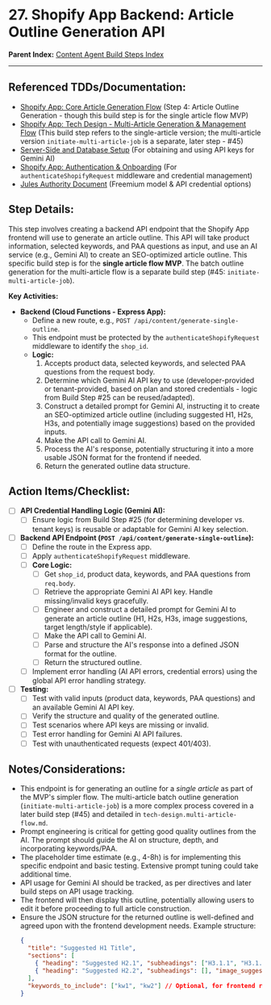 # 27. Shopify App Backend: Article Outline Generation API

**Parent Index:** [Content Agent Build Steps Index](index.md)

---

## Referenced TDDs/Documentation:
*   [Shopify App: Core Article Generation Flow](../../jules/shopify-app/jules.core-article-generation-flow.md) (Step 4: Article Outline Generation - though this build step is for the single article flow MVP)
*   [Shopify App: Tech Design - Multi-Article Generation & Management Flow](../../jules/shopify-app/tech-design.multi-article-flow.md) (This build step refers to the single-article version; the multi-article version `initiate-multi-article-job` is a separate, later step - #45)
*   [Server-Side and Database Setup](../../jules/serverside-setup.md) (For obtaining and using API keys for Gemini AI)
*   [Shopify App: Authentication & Onboarding](../../jules/shopify-app/jules.authentication-and-onboarding.md) (For `authenticateShopifyRequest` middleware and credential management)
*   [Jules Authority Document](../../jules.authority.md) (Freemium model & API credential options)

## Step Details:
This step involves creating a backend API endpoint that the Shopify App frontend will use to generate an article outline. This API will take product information, selected keywords, and PAA questions as input, and use an AI service (e.g., Gemini AI) to create an SEO-optimized article outline. This specific build step is for the **single article flow MVP**. The batch outline generation for the multi-article flow is a separate build step (#45: `initiate-multi-article-job`).

**Key Activities:**
*   **Backend (Cloud Functions - Express App):**
    *   Define a new route, e.g., `POST /api/content/generate-single-outline`.
    *   This endpoint must be protected by the `authenticateShopifyRequest` middleware to identify the `shop_id`.
    *   **Logic:**
        1.  Accepts product data, selected keywords, and selected PAA questions from the request body.
        2.  Determine which Gemini AI API key to use (developer-provided or tenant-provided, based on plan and stored credentials - logic from Build Step #25 can be reused/adapted).
        3.  Construct a detailed prompt for Gemini AI, instructing it to create an SEO-optimized article outline (including suggested H1, H2s, H3s, and potentially image suggestions) based on the provided inputs.
        4.  Make the API call to Gemini AI.
        5.  Process the AI's response, potentially structuring it into a more usable JSON format for the frontend if needed.
        6.  Return the generated outline data structure.

## Action Items/Checklist:
- [ ] **API Credential Handling Logic (Gemini AI):**
    - [ ] Ensure logic from Build Step #25 (for determining developer vs. tenant keys) is reusable or adaptable for Gemini AI key selection.
- [ ] **Backend API Endpoint (`POST /api/content/generate-single-outline`):**
    - [ ] Define the route in the Express app.
    - [ ] Apply `authenticateShopifyRequest` middleware.
    - [ ] **Core Logic:**
        - [ ] Get `shop_id`, product data, keywords, and PAA questions from `req.body`.
        - [ ] Retrieve the appropriate Gemini AI API key. Handle missing/invalid keys gracefully.
        - [ ] Engineer and construct a detailed prompt for Gemini AI to generate an article outline (H1, H2s, H3s, image suggestions, target length/style if applicable).
        - [ ] Make the API call to Gemini AI.
        - [ ] Parse and structure the AI's response into a defined JSON format for the outline.
        - [ ] Return the structured outline.
    - [ ] Implement error handling (AI API errors, credential errors) using the global API error handling strategy.
- [ ] **Testing:**
    - [ ] Test with valid inputs (product data, keywords, PAA questions) and an available Gemini AI API key.
    - [ ] Verify the structure and quality of the generated outline.
    - [ ] Test scenarios where API keys are missing or invalid.
    - [ ] Test error handling for Gemini AI API failures.
    - [ ] Test with unauthenticated requests (expect 401/403).

## Notes/Considerations:
*   This endpoint is for generating an outline for a *single article* as part of the MVP's simpler flow. The multi-article batch outline generation (`initiate-multi-article-job`) is a more complex process covered in a later build step (#45) and detailed in `tech-design.multi-article-flow.md`.
*   Prompt engineering is critical for getting good quality outlines from the AI. The prompt should guide the AI on structure, depth, and incorporating keywords/PAA.
*   The placeholder time estimate (e.g., 4-8h) is for implementing this specific endpoint and basic testing. Extensive prompt tuning could take additional time.
*   API usage for Gemini AI should be tracked, as per directives and later build steps on API usage tracking.
*   The frontend will then display this outline, potentially allowing users to edit it before proceeding to full article construction.
*   Ensure the JSON structure for the returned outline is well-defined and agreed upon with the frontend development needs.
    Example structure:
    ```json
    {
      "title": "Suggested H1 Title",
      "sections": [
        { "heading": "Suggested H2.1", "subheadings": ["H3.1.1", "H3.1.2"], "image_suggestion": "Image of X related to H2.1" },
        { "heading": "Suggested H2.2", "subheadings": [], "image_suggestion": null }
      ],
      "keywords_to_include": ["kw1", "kw2"] // Optional, for frontend reference
    }
    ```
